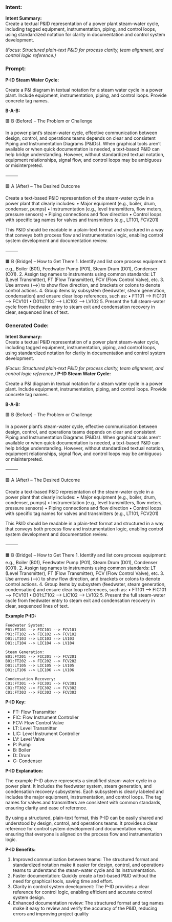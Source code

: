 ### Intent:
**Intent Summary:**  
Create a textual P&ID representation of a power plant steam-water cycle, including tagged equipment, instrumentation, piping, and control loops, using standardized notation for clarity in documentation and control system development.  

*(Focus: Structured plain-text P&ID for process clarity, team alignment, and control logic reference.)*

### Prompt:
**P-ID Steam Water Cycle:**

Create a P&I diagram in textual notation for a steam water cycle in a power plant. Include equipment, instrumentation, piping, and control loops. Provide concrete tag names.


**B-A-B:**

🟥 B (Before) – The Problem or Challenge

In a power plant’s steam-water cycle, effective communication between design, control, and operations teams depends on clear and consistent Piping and Instrumentation Diagrams (P&IDs). When graphical tools aren’t available or when quick documentation is needed, a text-based P&ID can help bridge understanding. However, without standardized textual notation, equipment relationships, signal flow, and control loops may be ambiguous or misinterpreted.

⸻

🟩 A (After) – The Desired Outcome

Create a text-based P&ID representation of the steam-water cycle in a power plant that clearly includes:
	•	Major equipment (e.g., boiler, drum, condenser, pumps)
	•	Instrumentation (e.g., level transmitters, flow meters, pressure sensors)
	•	Piping connections and flow direction
	•	Control loops with specific tag names for valves and transmitters (e.g., LT101, FCV201)

This P&ID should be readable in a plain-text format and structured in a way that conveys both process flow and instrumentation logic, enabling control system development and documentation review.

⸻

🟧 B (Bridge) – How to Get There
	1.	Identify and list core process equipment: e.g., Boiler (B01), Feedwater Pump (P01), Steam Drum (D01), Condenser (C01).
	2.	Assign tag names to instruments using common standards: LT (Level Transmitter), FT (Flow Transmitter), FCV (Flow Control Valve), etc.
	3.	Use arrows (-->) to show flow direction, and brackets or colons to denote control actions.
	4.	Group items by subsystem (feedwater, steam generation, condensation) and ensure clear loop references, such as:
	•	FT101 --> FIC101 --> FCV101
	•	D01:LT102 --> LIC102 --> LV102
	5.	Present the full steam-water cycle from feedwater entry to steam exit and condensation recovery in clear, sequenced lines of text.

### Generated Code:
**Intent Summary:**  
Create a textual P&ID representation of a power plant steam-water cycle, including tagged equipment, instrumentation, piping, and control loops, using standardized notation for clarity in documentation and control system development.  

*(Focus: Structured plain-text P&ID for process clarity, team alignment, and control logic reference.)*
**P-ID Steam Water Cycle:**

Create a P&I diagram in textual notation for a steam water cycle in a power plant. Include equipment, instrumentation, piping, and control loops. Provide concrete tag names.


**B-A-B:**

🟥 B (Before) – The Problem or Challenge

In a power plant’s steam-water cycle, effective communication between design, control, and operations teams depends on clear and consistent Piping and Instrumentation Diagrams (P&IDs). When graphical tools aren’t available or when quick documentation is needed, a text-based P&ID can help bridge understanding. However, without standardized textual notation, equipment relationships, signal flow, and control loops may be ambiguous or misinterpreted.

⸻

🟩 A (After) – The Desired Outcome

Create a text-based P&ID representation of the steam-water cycle in a power plant that clearly includes:
	•	Major equipment (e.g., boiler, drum, condenser, pumps)
	•	Instrumentation (e.g., level transmitters, flow meters, pressure sensors)
	•	Piping connections and flow direction
	•	Control loops with specific tag names for valves and transmitters (e.g., LT101, FCV201)

This P&ID should be readable in a plain-text format and structured in a way that conveys both process flow and instrumentation logic, enabling control system development and documentation review.

⸻

🟧 B (Bridge) – How to Get There
	1.	Identify and list core process equipment: e.g., Boiler (B01), Feedwater Pump (P01), Steam Drum (D01), Condenser (C01).
	2.	Assign tag names to instruments using common standards: LT (Level Transmitter), FT (Flow Transmitter), FCV (Flow Control Valve), etc.
	3.	Use arrows (-->) to show flow direction, and brackets or colons to denote control actions.
	4.	Group items by subsystem (feedwater, steam generation, condensation) and ensure clear loop references, such as:
	•	FT101 --> FIC101 --> FCV101
	•	D01:LT102 --> LIC102 --> LV102
	5.	Present the full steam-water cycle from feedwater entry to steam exit and condensation recovery in clear, sequenced lines of text.  

**Example P-ID:**

```
Feedwater System:
P01:FT101 --> FIC101 --> FCV101
P01:FT102 --> FIC102 --> FCV102
D01:LT103 --> LIC103 --> LV103
D01:LT104 --> LIC104 --> LV104

Steam Generation:
B01:FT201 --> FIC201 --> FCV201
B01:FT202 --> FIC202 --> FCV202
D01:LT105 --> LIC105 --> LV105
D01:LT106 --> LIC106 --> LV106

Condensation Recovery:
C01:FT301 --> FIC301 --> FCV301
C01:FT302 --> FIC302 --> FCV302
C01:FT303 --> FIC303 --> FCV303
```

**P-ID Key:**

* FT: Flow Transmitter
* FIC: Flow Instrument Controller
* FCV: Flow Control Valve
* LT: Level Transmitter
* LIC: Level Instrument Controller
* LV: Level Valve
* P: Pump
* B: Boiler
* D: Drum
* C: Condenser

**P-ID Explanation:**

The example P-ID above represents a simplified steam-water cycle in a power plant. It includes the feedwater system, steam generation, and condensation recovery subsystems. Each subsystem is clearly labeled and includes the major equipment, instrumentation, and control loops. The tag names for valves and transmitters are consistent with common standards, ensuring clarity and ease of reference.

By using a structured, plain-text format, this P-ID can be easily shared and understood by design, control, and operations teams. It provides a clear reference for control system development and documentation review, ensuring that everyone is aligned on the process flow and instrumentation logic.

**P-ID Benefits:**

1.	Improved communication between teams: The structured format and standardized notation make it easier for design, control, and operations teams to understand the steam-water cycle and its instrumentation.
2.	Faster documentation: Quickly create a text-based P&ID without the need for graphical tools, saving time and effort.
3.	Clarity in control system development: The P-ID provides a clear reference for control logic, enabling efficient and accurate control system design.
4.	Enhanced documentation review: The structured format and tag names make it easy to review and verify the accuracy of the P&ID, reducing errors and improving project quality
